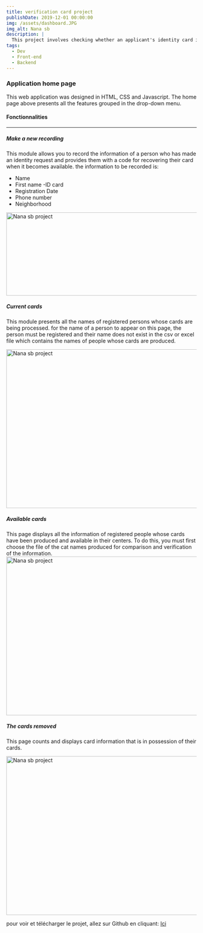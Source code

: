 ```yaml
---
title: verification card project
publishDate: 2019-12-01 00:00:00
img: /assets/dashboard.JPG
img_alt: Nana sb
description: |
  This project involves checking whether an applicant's identity card is available in his locality or not? 
tags:
  - Dev
  - Front-end
  - Backend
---
```

### Application home page

This web application was designed in HTML, CSS and Javascript. The home page above presents all the features grouped in the drop-down menu.

#### Fonctionnalities
---

##### Make a new recording

This module allows you to record the information of a person who has made an identity request and provides them with a code for recovering their card when it becomes available. the information to be recorded is:
- Name
- First name
-ID card
- Registration Date
- Phone number
- Neighborhood

<img
					alt="Nana sb project"
					width="680"
					height="220"
					src="/assets/enreg.JPG"
/>

##### Current cards

This module presents all the names of registered persons whose cards are being processed. for the name of a person to appear on this page, the person must be registered and their name does not exist in the csv or excel file which contains the names of people whose cards are produced. 

<img
					alt="Nana sb project"
					width="700"
					height="420"
					src="/assets/carteEnCours.JPG"
/>

##### Available cards

This page displays all the information of registered people whose cards have been produced and available in their centers.
To do this, you must first choose the file of the cat names produced for comparison and verification of the information.
<img
					alt="Nana sb project"
					width="700"
					height="420"
					src="/assets/carteDispo.JPG"
/>

##### The cards removed

This page counts and displays card information that is in possession of their cards.

<img
					alt="Nana sb project"
					width="700"
					height="420"
					src="/assets/carteRetirees.JPG"
/>

pour voir et télécharger le projet, allez sur Github en cliquant: <a href = "https://github.com/bouharin825/Disponibilities-card.git"> Ici </a>
